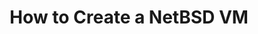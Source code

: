 ---
lang: es
layout: doc
redirect_from:
- /es/doc/netbsd/
redirect_to: https://github.com/Qubes-Community/Contents/blob/master/docs/os/netbsd.md
ref: 84
title: How to Create a NetBSD VM
---